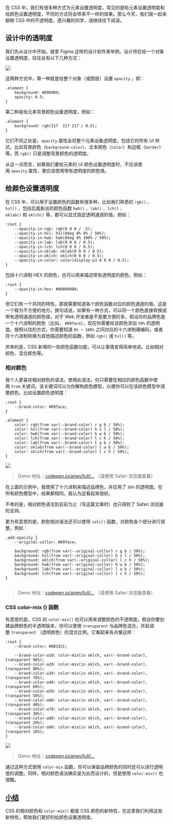 在 CSS 中，我们有很多种方式为元素设置透明度，常见的是给元素设置透明度和给颜色设置透明度，不同的方式将会带来不一样的效果。那么今天，我们就一起来聊聊 CSS 中的不透明度。感兴趣的同学，请继续往下阅读。

## 设计中的透明度

我们先从设计中开始。就拿 Figma 这样的设计软件来举例。设计师在给一个对象设置透明度，往往会有以下几种方式：

![](https://p3-juejin.byteimg.com/tos-cn-i-k3u1fbpfcp/3f239eb410924d58a2bc0732a1ea7887~tplv-k3u1fbpfcp-zoom-in-crop-mark:1512:0:0:0.awebp)

这两种方式中，第一种就是给整个对象（或图层）设置 `opacity` ，即：

```
.element {
    background: #D9D9D9;
    opacity: 0.5;
}
```

第二种是给元素背景颜色设备透明度，例如：

```
.element {
    background: rgb(217  217 217 / 0.5);
}
```

它们不同之处是，`opacity` 属性会将整个元素设备透明度，包括它的所有 UI 样式，比如背景颜色（`background-color`）、文本颜色（`color`）和边框（`border`）等。而 `rgb()` 只是调整背景颜色的透明度。

从这一点而言，如果我们要给元素的 UI 颜色设置透明度时，不应该使用 `opacity` 属性，更应该使用带有透明度的颜色值。

## 给颜色设置透明度

在 CSS 中，可以用于设置颜色的函数有很多种，比如我们熟悉的 `rgb()` 、`hsl()` ，包括后面新出的颜色函数 `hwb()` 、`lab()` 、`lch()` 、`oklab()` 和 `oklch()` 等，都可以显式指定透明通道的值。例如：

```
:root {
    --opacity-in-rgb: rgb(0 0 0 / .5);
    --opacity-in-hsl: hsl(0deg 0% 0% / 50%);
    --opacity-in-hwb: hwb(0deg 0% 100% / 50%);
    --opacity-in-lab: lab(0 0 0 / 0.5);
    --opacity-in-lch: lch(0 0 0 / 0.5);
    --opacity-in-oklab: oklab(0 0 0 / 0.5);
    --opacity-in-oklch: oklch(0 0 0 / 0.5);
    --opacity-in-color: color(display-p3 0 0 0 / 0.5);
}
```

包括十六进制 HEX 的颜色，也可以用来描述带有透明度的颜色，例如：

```
:root {
    --opacity-in-hex: #00000080;
}
```

但它们有一个共同的特性，那就需要知道各个颜色函数对应的颜色通道的值。这是一个极为不方便的地方。换句话说，如果有一种方式，可以将一个颜色直接转换成带有透明通道的颜色值，对于 Web 开发者是不是要方便的多。假设你的品牌色是一个十六进制的颜色（比如， `#09face`），现在你需要给该颜色添加 `50%` 的透明度。按照以往的方式，你需要知道 `0% ~ 100%` 之间对应的十六进制硬编码，或者将十六进制转换为其他描述颜色的函数，例如 `rgb()` 或 `hsl()` 等。

庆幸的是，CSS 新增的一些颜色函数功能，可以让事情变得简单地说。比如相对颜色、混合颜色等。

### 相对颜色

我个人更喜欢相对颜色的语法。使用此语法，你只需要在相应的颜色函数中使用 `from` 关键词，该关键词可以为你解构颜色模型，以便你可以在该颜色模型中调整颜色，比如设置颜色透明度：

```
:root {
    --brand-color: #09face;
}

.element {
    color: rgb(from var(--brand-color) r g b / 50%);
    color: hsl(from var(--brand-color) h s l / 50%);
    color: hwb(from var(--brand-color) h w b / 50%);
    color: lch(from var(--brand-color) l c h / 50%);
    color: lab(from var(--brand-color) l a b / 50%);
    color: oklab(from var(--brand-color) l a b / 50%);
    color: oklch(from var(--brand-color) l c h / 50%);
}
```

![](https://p3-juejin.byteimg.com/tos-cn-i-k3u1fbpfcp/0e5cbdecd4074abbb9d680a611a27ffa~tplv-k3u1fbpfcp-zoom-in-crop-mark:1512:0:0:0.awebp)

> Demo 地址：[codepen.io/airen/full/…](https://link.juejin.cn/?target=https%3A%2F%2Fcodepen.io%2Fairen%2Ffull%2FKKrPPYe "https://codepen.io/airen/full/KKrPPYe") （请使用 Safari 浏览器查看）

在上面的示例中，我使用了十六进制来描述品牌色，并应用了 `50%` 的透明度。在所有颜色模型中，结果都相同。我认为这看起来很好。

不幸的是，相对颜色语法到目前为止（写这篇文章时）也只得到了 Safari 浏览器的支持。

更为有意思的是，颜色相对语法还可以使用 `calc()` 函数，对颜色各个部分进行调整，例如：

```
.add-opacity {
    --original-collor: #09face;

    background: rgb(from var(--original-collor) r g b / 50%);
    background: hsl(from var(--original-collor) h s l / 50%);
    background: oklch(from var(--original-collor) l c h / 50%);
    background: hwb(from var(--original-collor) h w b / 50%);
    background: lab(from var(--original-collor) l a b / 50%);
    background: lch(from var(--original-collor) l c h / 50%);
} 
```

![]()

> Demo 地址：[codepen.io/airen/full/…](https://link.juejin.cn/?target=https%3A%2F%2Fcodepen.io%2Fairen%2Ffull%2FjOevEeB "https://codepen.io/airen/full/jOevEeB") （请使用 Safari 浏览器查看）

### CSS color-mix () 函数

有意思的是，CSS 的 `color-mix()` 也可以用来调整颜色的不透明度。假设你要创建品牌颜色的半透明版本，你可以使用 `transparent` 与品牌色混合，并起调整 `transparent` （透明颜色）的混合比例。它看起来有点像这样：

```
:root {
    --brand-color: #8832CC;
    
    --brand-color-a10: color-mix(in oklch, var(--brand-color), transparent 90%);
    --brand-color-a20: color-mix(in oklch, var(--brand-color), transparent 80%);
    --brand-color-a30: color-mix(in oklch, var(--brand-color), transparent 70%);
    --brand-color-a40: color-mix(in oklch, var(--brand-color), transparent 60%);
    --brand-color-a50: color-mix(in oklch, var(--brand-color), transparent 50%);
    --brand-color-a60: color-mix(in oklch, var(--brand-color), transparent 40%);
    --brand-color-a70: color-mix(in oklch, var(--brand-color), transparent 30%);
    --brand-color-a80: color-mix(in oklch, var(--brand-color), transparent 20%);
    --brand-color-a90: color-mix(in oklch, var(--brand-color), transparent 10%);
}
```

![](https://p3-juejin.byteimg.com/tos-cn-i-k3u1fbpfcp/a7a78a45e9944c6eb20f3ed26cdda2b2~tplv-k3u1fbpfcp-zoom-in-crop-mark:1512:0:0:0.awebp)

> Demo 地址：[codepen.io/airen/full/…](https://link.juejin.cn/?target=https%3A%2F%2Fcodepen.io%2Fairen%2Ffull%2FeYPXPrZ "https://codepen.io/airen/full/eYPXPrZ")

通过这种方式使用 `color-mix` 函数，你可以保留品牌颜色的同时还可以进行透明度的调整。同样，相对颜色语法确实是为此而设计的，但是使用 `color-mix()` 也很酷。

## [小结](https://link.juejin.cn/?target=http%3A%2F%2Flocalhost%3A3000%2F%23%2F.%2FCSS%2Fopacity-in-css%3Fid%3D%25e5%25b0%258f%25e7%25bb%2593 "http://localhost:3000/#/./CSS/opacity-in-css?id=%e5%b0%8f%e7%bb%93")

CSS 的相对颜色和 `color-mix()` 都是 CSS 颜色的新特性，在这里我们利用这些新特性，帮助我们更好的给颜色设置透明度。
